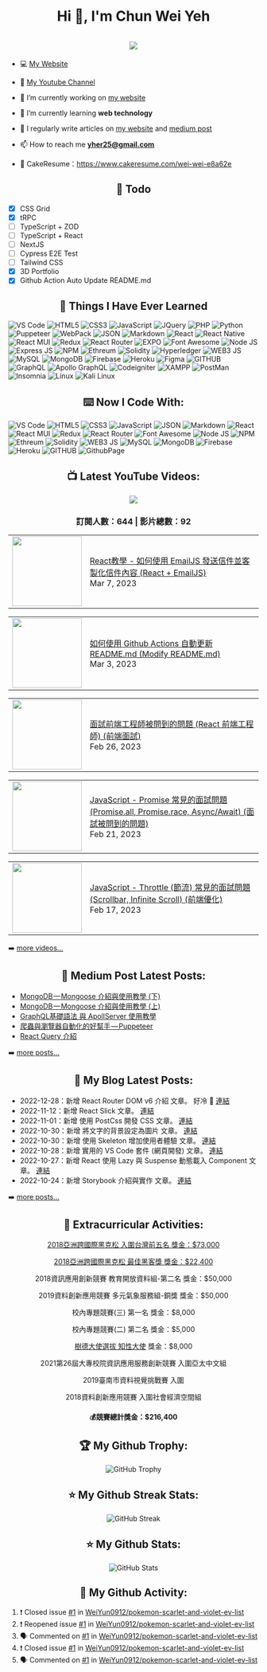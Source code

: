 <h1 align="center">Hi 👋, I'm Chun Wei Yeh <br><br> <img src="https://komarev.com/ghpvc/?username=weiyun0912&style=for-the-badge"> </h1>

- 💻 [My Website](https://weiyun0912.github.io/Wei-Docusaurus/)

- 🎥 [My Youtube Channel](https://www.youtube.com/channel/UCy1Q33r6POsxGTtZcOF--Fw)

- 🔭 I’m currently working on [my website](https://weiyun0912.github.io/Wei-Docusaurus/)

- 🌱 I’m currently learning **web technology**

- 📝 I regularly write articles on [my website](https://weiyun0912.github.io/Wei-Docusaurus/docs/intro) and [medium post](https://medium.com/@weiyun0912)

- 📫 How to reach me **yher25@gmail.com**

- 📓 CakeResume：https://www.cakeresume.com/wei-wei-e8a62e
  
<h2 align="center">📓 Todo </h2>  

- [x] CSS Grid
- [x] tRPC
- [ ] TypeScript + ZOD
- [ ] TypeScript + React
- [ ] NextJS
- [ ] Cypress E2E Test
- [ ] Tailwind CSS 
- [x] 3D Portfolio
- [x] Github Action Auto Update README.md

<h2 align="center">📓 Things I Have Ever Learned </h2>  
<p>
   <img alt="VS Code" src="https://img.shields.io/badge/Visual_Studio_Code-0078D4?style=for-the-badge&logo=visual%20studio%20code&logoColor=white" />
   <img alt="HTML5" src="https://img.shields.io/badge/HTML5-E34F26?style=for-the-badge&logo=html5&logoColor=white" />
   <img alt="CSS3" src="https://img.shields.io/badge/CSS3-1572B6?style=for-the-badge&logo=css3&logoColor=white" />
   <img alt="JavaScript" src="https://img.shields.io/badge/JavaScript-323330?style=for-the-badge&logo=javascript&logoColor=F7DF1E" />
   <img alt="JQuery" src="https://img.shields.io/badge/jQuery-0769AD?style=for-the-badge&logo=jquery&logoColor=white" />
   <img alt="PHP" src="https://img.shields.io/badge/PHP-777BB4?style=for-the-badge&logo=php&logoColor=white" />
  <img alt="Python" src="https://img.shields.io/badge/Python-FFD43B?style=for-the-badge&logo=python&logoColor=blue" />
  <img alt="Puppeteer" src="https://img.shields.io/badge/Puppeteer-40B5A4?style=for-the-badge&logo=Puppeteer&logoColor=white" />
   <img alt="WebPack" src="https://img.shields.io/badge/Webpack-8DD6F9?style=for-the-badge&logo=Webpack&logoColor=white" />
   <img alt="JSON" src="https://img.shields.io/badge/json-5E5C5C?style=for-the-badge&logo=json&logoColor=white" />
   <img alt="Markdown" src="https://img.shields.io/badge/Markdown-000000?style=for-the-badge&logo=markdown&logoColor=white" />
   <img alt="React" src="https://img.shields.io/badge/React-20232A?style=for-the-badge&logo=react&logoColor=61DAFB" />
  <img alt="React Native" src="https://img.shields.io/badge/React_Native-20232A?style=for-the-badge&logo=react&logoColor=61DAFB" />
   <img alt="React MUI" src="https://img.shields.io/badge/Material%20UI-007FFF?style=for-the-badge&logo=mui&logoColor=white" />
   <img alt="Redux" src="https://img.shields.io/badge/Redux-593D88?style=for-the-badge&logo=redux&logoColor=white" />
   <img alt="React Router" src="https://img.shields.io/badge/React_Router-CA4245?style=for-the-badge&logo=react-router&logoColor=white" />
  <img alt="EXPO" src="https://img.shields.io/badge/Expo-1B1F23?style=for-the-badge&logo=expo&logoColor=white" />
   <img alt="Font Awesome" src="https://img.shields.io/badge/Font_Awesome-339AF0?style=for-the-badge&logo=fontawesome&logoColor=white" />
   <img alt="Node JS" src="https://img.shields.io/badge/Node.js-339933?style=for-the-badge&logo=nodedotjs&logoColor=white" />
   <img alt="Express JS" src="https://img.shields.io/badge/Express.js-000000?style=for-the-badge&logo=express&logoColor=white" />
   <img alt="NPM" src="https://img.shields.io/badge/npm-CB3837?style=for-the-badge&logo=npm&logoColor=white" />
   <img alt="Ethreum" src="https://img.shields.io/badge/Ethereum-3C3C3D?style=for-the-badge&logo=Ethereum&logoColor=white" />
   <img alt="Solidity" src="https://img.shields.io/badge/Solidity-e6e6e6?style=for-the-badge&logo=solidity&logoColor=black" />
   <img alt="Hyperledger" src="https://img.shields.io/badge/hyperledger-2F3134?style=for-the-badge&logo=hyperledger&logoColor=white" />
   <img alt="WEB3 JS" src="https://img.shields.io/badge/web3.js-F16822?style=for-the-badge&logo=web3.js&logoColor=white" />
   <img alt="MySQL" src="https://img.shields.io/badge/MySQL-005C84?style=for-the-badge&logo=mysql&logoColor=white" />
   <img alt="MongoDB" src="https://img.shields.io/badge/MongoDB-4EA94B?style=for-the-badge&logo=mongodb&logoColor=white" />
   <img alt="Firebase" src="https://img.shields.io/badge/firebase-ffca28?style=for-the-badge&logo=firebase&logoColor=black" />
    <img alt="Heroku" src="https://img.shields.io/badge/Heroku-430098?style=for-the-badge&logo=heroku&logoColor=white" />
   <img alt="Figma" src="https://img.shields.io/badge/Figma-F24E1E?style=for-the-badge&logo=figma&logoColor=white" />
   <img alt="GITHUB" src="https://img.shields.io/badge/GitHub-100000?style=for-the-badge&logo=github&logoColor=white" />
   <img alt="GraphQL" src="https://img.shields.io/badge/GraphQl-E10098?style=for-the-badge&logo=graphql&logoColor=white" />
   <img alt="Apollo GraphQL" src="https://img.shields.io/badge/Apollo%20GraphQL-311C87?&style=for-the-badge&logo=Apollo%20GraphQL&logoColor=white" />
   <img alt="Codeigniter" src="https://img.shields.io/badge/Codeigniter-EF4223?style=for-the-badge&logo=codeigniter&logoColor=white" />
   <img alt="XAMPP" src="https://img.shields.io/badge/Xampp-F37623?style=for-the-badge&logo=xampp&logoColor=white" />
  <img alt="PostMan" src="https://img.shields.io/badge/Postman-FF6C37?style=for-the-badge&logo=Postman&logoColor=white" />
  <img alt="Insomnia" src="https://img.shields.io/badge/Insomnia-5849be?style=for-the-badge&logo=Insomnia&logoColor=white" />
  <img alt="Linux" src="https://img.shields.io/badge/Linux-FCC624?style=for-the-badge&logo=linux&logoColor=black" />
  <img alt="Kali Linux" src="https://img.shields.io/badge/Kali_Linux-557C94?style=for-the-badge&logo=kali-linux&logoColor=white" />
  
</p>

<h2 align="center">⌨️ Now I Code With:</h2>
 <p>
  <img alt="VS Code" src="https://img.shields.io/badge/Visual_Studio_Code-0078D4?style=for-the-badge&logo=visual%20studio%20code&logoColor=white" />
  <img alt="HTML5" src="https://img.shields.io/badge/HTML5-E34F26?style=for-the-badge&logo=html5&logoColor=white" />
  <img alt="CSS3" src="https://img.shields.io/badge/CSS3-1572B6?style=for-the-badge&logo=css3&logoColor=white" />
  <img alt="JavaScript" src="https://img.shields.io/badge/JavaScript-323330?style=for-the-badge&logo=javascript&logoColor=F7DF1E" />
  <img alt="JSON" src="https://img.shields.io/badge/json-5E5C5C?style=for-the-badge&logo=json&logoColor=white" />
  <img alt="Markdown" src="https://img.shields.io/badge/Markdown-000000?style=for-the-badge&logo=markdown&logoColor=white" />
  <img alt="React" src="https://img.shields.io/badge/React-20232A?style=for-the-badge&logo=react&logoColor=61DAFB" />
  <img alt="React MUI" src="https://img.shields.io/badge/Material%20UI-007FFF?style=for-the-badge&logo=mui&logoColor=white" />
  <img alt="Redux" src="https://img.shields.io/badge/Redux-593D88?style=for-the-badge&logo=redux&logoColor=white" />
  <img alt="React Router" src="https://img.shields.io/badge/React_Router-CA4245?style=for-the-badge&logo=react-router&logoColor=white" />
  <img alt="Font Awesome" src="https://img.shields.io/badge/Font_Awesome-339AF0?style=for-the-badge&logo=fontawesome&logoColor=white" />
  <img alt="Node JS" src="https://img.shields.io/badge/Node.js-339933?style=for-the-badge&logo=nodedotjs&logoColor=white" />
  <img alt="NPM" src="https://img.shields.io/badge/npm-CB3837?style=for-the-badge&logo=npm&logoColor=white" />
  <img alt="Ethreum" src="https://img.shields.io/badge/Ethereum-3C3C3D?style=for-the-badge&logo=Ethereum&logoColor=white" />
  <img alt="Solidity" src="https://img.shields.io/badge/Solidity-e6e6e6?style=for-the-badge&logo=solidity&logoColor=black" />
  <img alt="WEB3 JS" src="https://img.shields.io/badge/web3.js-F16822?style=for-the-badge&logo=web3.js&logoColor=white" />
  <img alt="MySQL" src="https://img.shields.io/badge/MySQL-005C84?style=for-the-badge&logo=mysql&logoColor=white" />
  <img alt="MongoDB" src="https://img.shields.io/badge/MongoDB-4EA94B?style=for-the-badge&logo=mongodb&logoColor=white" />
  <img alt="Firebase" src="https://img.shields.io/badge/firebase-ffca28?style=for-the-badge&logo=firebase&logoColor=black" />
  <img alt="Heroku" src="https://img.shields.io/badge/Heroku-430098?style=for-the-badge&logo=heroku&logoColor=white" />
  <img alt="GITHUB" src="https://img.shields.io/badge/GitHub-100000?style=for-the-badge&logo=github&logoColor=white" />
  <img alt="GithubPage" src="https://img.shields.io/badge/GitHub%20Pages-222222?style=for-the-badge&logo=GitHub%20Pages&logoColor=white" />
</p>

<h2 align="center">📺 Latest YouTube Videos:</h2>

<div align="center">

[<img src="https://img.shields.io/badge/-Subscribe-red?style=for-the-badge&logo=youtube&logoColor=white"/>](https://www.youtube.com/channel/UCy1Q33r6POsxGTtZcOF--Fw?sub_confirmation=1)

</div>

<!-- UPDATE_YOUTUBE:START -->
<div align="center"><h3>訂閱人數：644 | 影片總數：92</h3></div>
<!-- UPDATE_YOUTUBE:END -->
<!-- YOUTUBE:START --><table><tr><td><a href="https://www.youtube.com/watch?v=j1ijO_HVMM8"><img width="140px" src="https://i.ytimg.com/vi/j1ijO_HVMM8/mqdefault.jpg"></a></td>
<td><a href="https://www.youtube.com/watch?v=j1ijO_HVMM8">React教學 - 如何使用 EmailJS 發送信件並客製化信件內容 &lpar;React + EmailJS&rpar;</a><br/>Mar 7, 2023</td></tr></table>
<table><tr><td><a href="https://www.youtube.com/watch?v=YKlrJxK3HsY"><img width="140px" src="https://i.ytimg.com/vi/YKlrJxK3HsY/mqdefault.jpg"></a></td>
<td><a href="https://www.youtube.com/watch?v=YKlrJxK3HsY">如何使用 Github Actions 自動更新 README.md &lpar;Modify README.md&rpar;</a><br/>Mar 3, 2023</td></tr></table>
<table><tr><td><a href="https://www.youtube.com/watch?v=IIhVKpp37c0"><img width="140px" src="https://i.ytimg.com/vi/IIhVKpp37c0/mqdefault.jpg"></a></td>
<td><a href="https://www.youtube.com/watch?v=IIhVKpp37c0">面試前端工程師被問到的問題 &lpar;React 前端工程師&rpar; &lpar;前端面試&rpar;</a><br/>Feb 26, 2023</td></tr></table>
<table><tr><td><a href="https://www.youtube.com/watch?v=nNjUgD5nbIU"><img width="140px" src="https://i.ytimg.com/vi/nNjUgD5nbIU/mqdefault.jpg"></a></td>
<td><a href="https://www.youtube.com/watch?v=nNjUgD5nbIU">JavaScript - Promise 常見的面試問題 &lpar;Promise.all, Promise.race, Async/Await&rpar; &lpar;面試被問到的問題&rpar;</a><br/>Feb 21, 2023</td></tr></table>
<table><tr><td><a href="https://www.youtube.com/watch?v=IU83Qjax1AI"><img width="140px" src="https://i.ytimg.com/vi/IU83Qjax1AI/mqdefault.jpg"></a></td>
<td><a href="https://www.youtube.com/watch?v=IU83Qjax1AI">JavaScript - Throttle &lpar;節流&rpar; 常見的面試問題 &lpar;Scrollbar, Infinite Scroll&rpar; &lpar;前端優化&rpar;</a><br/>Feb 17, 2023</td></tr></table>
<!-- YOUTUBE:END -->

➡️ [more videos...](https://youtube.com/123123960)

<h2 align="center">📕 Medium Post Latest Posts:</h2>

<!-- BLOG-POST-LIST:START -->
- [MongoDB — Mongoose 介紹與使用教學 &lpar;下&rpar;](https://medium.com/@weiyun0912/mongodb-mongoose-%E4%BB%8B%E7%B4%B9%E8%88%87%E4%BD%BF%E7%94%A8%E6%95%99%E5%AD%B8-%E4%B8%8B-ace1d8307685?source=rss-d8aa3754f97a------2)
- [MongoDB — Mongoose 介紹與使用教學 &lpar;上&rpar;](https://medium.com/@weiyun0912/mongodb-mongoose-%E4%BB%8B%E7%B4%B9%E8%88%87%E4%BD%BF%E7%94%A8%E6%95%99%E5%AD%B8-%E4%B8%8A-a204be9d97e?source=rss-d8aa3754f97a------2)
- [GraphQL基礎語法 與 ApollServer 使用教學](https://medium.com/@weiyun0912/graphql%E5%9F%BA%E7%A4%8E%E8%AA%9E%E6%B3%95-%E8%88%87-apollserver-%E4%BD%BF%E7%94%A8%E6%95%99%E5%AD%B8-12483b31e35a?source=rss-d8aa3754f97a------2)
- [爬蟲與瀏覽器自動化的好幫手 — Puppeteer](https://medium.com/@weiyun0912/%E7%88%AC%E8%9F%B2%E8%88%87%E7%80%8F%E8%A6%BD%E5%99%A8%E8%87%AA%E5%8B%95%E5%8C%96%E7%9A%84%E5%A5%BD%E5%B9%AB%E6%89%8B-puppeteer-13bb5b572537?source=rss-d8aa3754f97a------2)
- [React Query 介紹](https://medium.com/@weiyun0912/react-query-%E4%BB%8B%E7%B4%B9-e97b8c9e7823?source=rss-d8aa3754f97a------2)
<!-- BLOG-POST-LIST:END -->

➡️ [more posts...](https://medium.com/@weiyun0912)

<h2 align="center">📕 My Blog Latest Posts:</h2>

<!-- UPDATE_WEISITE:START -->

- 2022-12-28：新增 React Router DOM v6 介紹 文章。 好冷 🥶 [連結](https://weiyun0912.github.io/Wei-Docusaurus/docs/React/Package/React-Router-Dom-v6)
- 2022-11-12：新增 React Slick 文章。 [連結](https://weiyun0912.github.io/Wei-Docusaurus/docs/React/Package/React-Slick)
- 2022-11-01：新增 使用 PostCss 開發 CSS 文章。 [連結](https://weiyun0912.github.io/Wei-Docusaurus/docs/JavaScript/postcss)
- 2022-10-30：新增 將文字的背景設定為圖片 文章。 [連結](https://weiyun0912.github.io/Wei-Docusaurus/docs/CSS/textImage)
- 2022-10-30：新增 使用 Skeleton 增加使用者體驗 文章。 [連結](https://weiyun0912.github.io/Wei-Docusaurus/docs/JavaScript/skeleton)
- 2022-10-28：新增 實用的 VS Code 套件 (網頁開發) 文章。 [連結](https://weiyun0912.github.io/Wei-Docusaurus/docs/VS%20Code/vsCodeExtensions)
- 2022-10-27：新增 React 使用 Lazy 與 Suspense 動態載入 Component 文章。 [連結](https://weiyun0912.github.io/Wei-Docusaurus/docs/React/Tips/React-Lazy)
- 2022-10-24：新增 Storybook 介紹與實作 文章。 [連結](https://weiyun0912.github.io/Wei-Docusaurus/docs/Stroybook/Storybook-Basic)
<!-- UPDATE_WEISITE:END -->

➡️ [more posts...](https://weiyun0912.github.io/Wei-Docusaurus/docs/intro)

<h2 align="center">🏅 Extracurricular Activities:</h2>
<p align="center">
  <a href="https://www.facebook.com/moeaidb/posts/1127813564049448/">2018亞洲跨國際黑克松 入圍台灣前五名 獎金：$73,000</a>
</p>
<p align="center">
  <a href="https://www.cna.com.tw/postwrite/detail/240145">2018亞洲跨國際黑克松 最佳黑客獎 獎金：$22,400</a>
</p>
<p align="center">
  2018資訊應用創新競賽 教育開放資料組-第二名 獎金：$50,000
</p>
<p align="center">
  2019資料創新應用競賽 多元氣象服務組-銅獎 獎金：$50,000
</p>
<p align="center">
  校內專題競賽(三) 第一名 獎金：$8,000
</p>
<p align="center">
  校內專題競賽(二) 第二名 獎金：$5,000
</p>
<p align="center">
  <a href="https://www.cna.com.tw/postwrite/detail/262726"  target="_blank" >樹德大使選拔 知性大使</a> 獎金：$8,000
</p>
<p align="center">
  2021第26屆大專校院資訊應用服務創新競賽 入圍亞太中文組
</p>
<p align="center">
  2019臺南市資料視覺挑戰賽 入圍
</p>
<p align="center">
  2018資料創新應用競賽 入圍社會經濟空間組
</p>

<h4 align="center">
  💰️競賽總計獎金：$216,400
</p>


<h2 align="center">🏆 My Github Trophy:</h2>
<p align="center">
  <img alt="GitHub Trophy" src="https://github-profile-trophy.vercel.app/?username=weiyun0912&theme=darkhub&title=MultiLanguage,Commits,Repositories,Stars,Followers,PullRequest&row=2&column=3&margin-w=10&margin-h=10" />
</p>

<h2 align="center">⭐️ My Github Streak Stats:</h2>
<p align="center">
  <img alt="GitHub Streak" src="https://github-readme-streak-stats.herokuapp.com/?user=WeiYun0912&theme=dark" />
</p>

<h2 align="center">⭐️ My Github Stats:</h2>
<p align="center">
<img  alt="GitHub Stats" src="https://github-readme-stats.vercel.app/api?username=weiyun0912&show_icons=true&theme=dracula&hide=issues&hide_border=true" />
</p>


<h2 align="center">👣 My Github Activity:</h2>

<!--START_SECTION:activity-->
1. ❗️ Closed issue [#1](https://github.com/WeiYun0912/pokemon-scarlet-and-violet-ev-list/issues/1) in [WeiYun0912/pokemon-scarlet-and-violet-ev-list](https://github.com/WeiYun0912/pokemon-scarlet-and-violet-ev-list)
2. ❗️ Reopened issue [#1](https://github.com/WeiYun0912/pokemon-scarlet-and-violet-ev-list/issues/1) in [WeiYun0912/pokemon-scarlet-and-violet-ev-list](https://github.com/WeiYun0912/pokemon-scarlet-and-violet-ev-list)
3. 🗣 Commented on [#1](https://github.com/WeiYun0912/pokemon-scarlet-and-violet-ev-list/issues/1) in [WeiYun0912/pokemon-scarlet-and-violet-ev-list](https://github.com/WeiYun0912/pokemon-scarlet-and-violet-ev-list)
4. ❗️ Closed issue [#1](https://github.com/WeiYun0912/pokemon-scarlet-and-violet-ev-list/issues/1) in [WeiYun0912/pokemon-scarlet-and-violet-ev-list](https://github.com/WeiYun0912/pokemon-scarlet-and-violet-ev-list)
5. 🗣 Commented on [#1](https://github.com/WeiYun0912/pokemon-scarlet-and-violet-ev-list/issues/1) in [WeiYun0912/pokemon-scarlet-and-violet-ev-list](https://github.com/WeiYun0912/pokemon-scarlet-and-violet-ev-list)
<!--END_SECTION:activity-->

